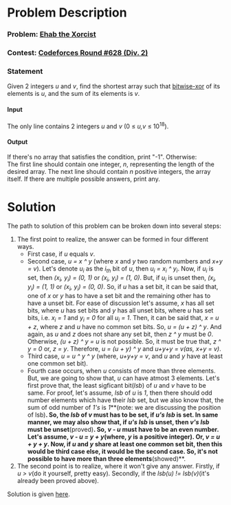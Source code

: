 # Problem Description

### Problem: [Ehab the Xorcist](https://codeforces.com/contest/1325/problem/D)
### Contest: [Codeforces Round #628 (Div. 2)](https://codeforces.com/contest/1325)
### Statement
Given 2 integers *u* and *v*, find the shortest array such that [bitwise-xor](https://en.wikipedia.org/wiki/Bitwise_operation#XOR) of its elements is *u*, and the sum of its elements is *v*.

#### Input
The only line contains 2 integers *u* and *v* (0 ≤ *u,v* ≤ 10<sup>18</sup>).

#### Output
If there's no array that satisfies the condition, print "-1". Otherwise:  
The first line should contain one integer, *n*, representing the length of the desired array. The next line should contain *n* positive integers, the array itself. If there are multiple possible answers, print any.

# Solution
The path to solution of this problem can be broken down into several steps:  
1. The first point to realize, the answer can be formed in four different ways.
	- First case, if *u* equals *v*.
	- Second case, *u = x ^ y* (where *x* and *y* two random numbers and *x+y = v*). Let's denote *u<sub>i</sub>* as the *i<sub>th</sub>* bit of *u*, then *u<sub>i</sub> = x<sub>i</sub> ^ y<sub>i</sub>*. Now, if *u<sub>i</sub>* is set, then *(x<sub>i</sub>, y<sub>i</sub>) = (0, 1)* or *(x<sub>i</sub>, y<sub>i</sub>) = (1, 0)*. But, if *u<sub>i</sub>* is unset then, *(x<sub>i</sub>, y<sub>i</sub>) = (1, 1)* or *(x<sub>i</sub>, y<sub>i</sub>) = (0, 0)*. So, if *u* has a set bit, it can be said that, one of *x* or *y* has to have a set bit and the remaining other has to have a unset bit. For ease of discussion let's assume, *x* has all set bits, where *u* has set bits and *y* has all unset bits, where *u* has set bits, i.e. *x<sub>i</sub> = 1* and *y<sub>i</sub> = 0* for all *u<sub>i</sub> = 1*. Then, it can be said that, *x = u + z*, where *z* and *u* have no common set bits. So, *u = (u + z) ^ y*. And again, as *u* and *z* does not share any set bit, then *z ^ y* must be *0*. Otherwise, *(u + z) ^ y = u* is not possible. So, it must be true that, *z ^ y = 0* or, *z = y*. Therefore, *u = (u + y) ^ y* and *u+y+y = v(as, x+y = v)*.
	- Third case, *u = u ^ y ^ y* (where, *u+y+y = v*, and *u* and *y* have at least one common set bit).
	- Fourth case occurs, when *u* consists of more than three elements. But, we are going to show that, *u* can have atmost 3 elements. Let's first prove that, the least sigficant bit(*lsb*) of *u* and *v* have to be same. For proof, let's assume, *lsb* of *u* is *1*, then there should odd number elements which have their *lsb* set, but we also know that, the sum of odd number of *1's* is *1***(note: we are discussing the position of lsb)**. So, the *lsb* of *v* must has to be set, if *u's* *lsb* is set. In same manner, we may also show that, if *u's* *lsb* is unset, then *v's* *lsb* must be unset**(proved)**. So, *v - u* must have to be an even number. Let's assume, *v - u = y + y*(where, *y* is a positive integer). Or, *v = u + y + y*. Now, if *u* and *y* share at least one common set bit, then this would be **third case** else, it would be the **second case**. So, it's not possible to have more than three elements**(showed)**.
2. The second point is to realize, where it won't give any answer. Firstly, if *u > v*(do it yourself, pretty easy). Secondly, if the *lsb(u) != lsb(v)*(it's already been proved above).  

Solution is given [here](Solution.py).